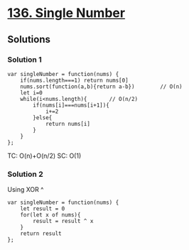 # [136. Single Number](https://leetcode.com/problems/single-number/)

## Solutions

### Solution 1

```
var singleNumber = function(nums) {
    if(nums.length===1) return nums[0]
    nums.sort(function(a,b){return a-b})        // O(n)
    let i=0
    while(i<nums.length){       // O(n/2)
        if(nums[i]===nums[i+1]){
            i+=2
        }else{
            return nums[i]
        }
    }
};
```

TC: O(n)+O(n/2)
SC: O(1)


### Solution 2

Using XOR ^
```
var singleNumber = function(nums) {
    let result = 0
    for(let x of nums){
        result = result ^ x
    }
    return result
};
```